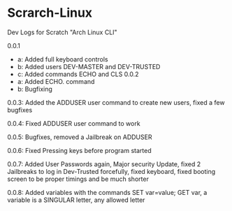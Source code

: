 # Scrarch-Linux
Dev Logs for Scratch "Arch Linux CLI"

0.0.1
 - a: Added full keyboard controls
 - b: Added users DEV-MASTER and DEV-TRUSTED
 - c: Added commands ECHO and CLS
0.0.2
 - a: Added ECHO. command
 - b: Bugfixing

0.0.3: Added the ADDUSER user command to create new users, fixed a few bugfixes

0.0.4: Fixed ADDUSER user command to work

0.0.5: Bugfixes, removed a Jailbreak on ADDUSER

0.0.6: Fixed Pressing keys before program started

0.0.7: Added User Passwords again, Major security Update, fixed 2 Jailbreaks to log in Dev-Trusted forcefully, fixed keyboard, fixed booting screen to be proper timings and be much shorter

0.0.8: Added variables with the commands SET var=value; GET var, a variable is a SINGULAR letter, any allowed letter
